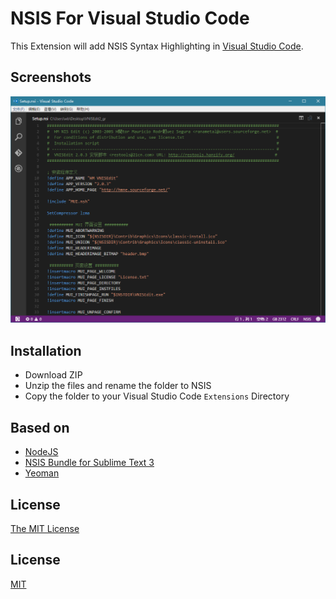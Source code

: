 # NSIS For Visual Studio Code
This Extension will add NSIS Syntax Highlighting in [Visual Studio Code](https://github.com/Microsoft/vscode).

## Screenshots
![](https://raw.githubusercontent.com/wbsdty331/NSIS-VScode/master/screenshots/Screenshot1.png)

## Installation
* Download ZIP
* Unzip the files and rename the folder to NSIS
* Copy the folder to your Visual Studio Code `Extensions` Directory

## Based on

+ [NodeJS](https://github.com/atom/electron)
+ [NSIS Bundle for Sublime Text 3](https://github.com/SublimeText/NSIS/tree/st2-master)
+ [Yeoman](https://github.com/Microsoft/vscode-generator-code)

## License
[The MIT License](https://github.com/poooi/poi/blob/master/LICENSE)

## License
[MIT](https://opensource.org/licenses/mit-license.php)


